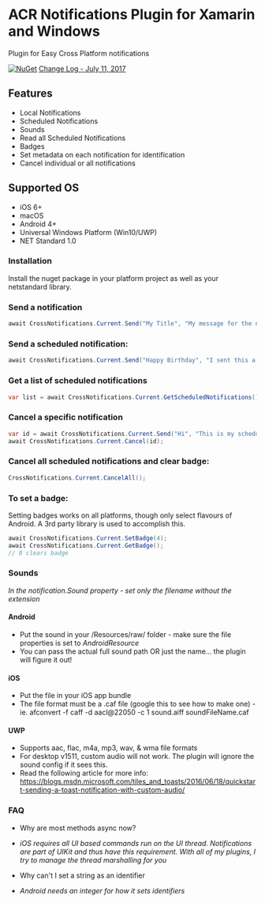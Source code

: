 # ACR Notifications Plugin for Xamarin and Windows

Plugin for Easy Cross Platform notifications

[![NuGet](https://img.shields.io/nuget/v/Acr.Notifications.svg?maxAge=2592000)](https://www.nuget.org/packages/Acr.Notifications/)
[Change Log - July 11, 2017](changelog.md)


## Features

* Local Notifications
* Scheduled Notifications
* Sounds
* Read all Scheduled Notifications
* Badges
* Set metadata on each notification for identification
* Cancel individual or all notifications


## Supported OS
* iOS 6+
* macOS
* Android 4+
* Universal Windows Platform (Win10/UWP)
* NET Standard 1.0

### Installation

Install the nuget package in your platform project as well as your netstandard library.


### Send a notification

```csharp
await CrossNotifications.Current.Send("My Title", "My message for the notification");
```

### Send a scheduled notification:

```csharp
await CrossNotifications.Current.Send("Happy Birthday", "I sent this a long time ago", when = TimeSpan.FromDays(50));
```

### Get a list of scheduled notifications

```csharp
var list = await CrossNotifications.Current.GetScheduledNotifications();
```

### Cancel a specific notification
```csharp
var id = await CrossNotifications.Current.Send("Hi", "This is my scheduled notification", when = TimeSpan.FromDays(1));
await CrossNotifications.Current.Cancel(id);
```

### Cancel all scheduled notifications and clear badge:

```csharp
CrossNotifications.Current.CancelAll();
```

### To set a badge:

Setting badges works on all platforms, though only select flavours of Android.  A 3rd party library is used to accomplish this.

```csharp
await CrossNotifications.Current.SetBadge(4);
await CrossNotifications.Current.GetBadge();
// 0 clears badge
```


### Sounds

_In the notification.Sound property - set only the filename without the extension_

#### Android
* Put the sound in your /Resources/raw/ folder - make sure the file properties is set to _AndroidResource_
* You can pass the actual full sound path OR just the name... the plugin will figure it out!

#### iOS
* Put the file in your iOS app bundle
* The file format must be a .caf file (google this to see how to make one) - ie. afconvert -f caff -d aacl@22050 -c 1 sound.aiff soundFileName.caf 

#### UWP
* Supports aac, flac, m4a, mp3, wav, & wma file formats
* For desktop v1511, custom audio will not work.  The plugin will ignore the sound config if it sees this.
* Read the following article for more info: https://blogs.msdn.microsoft.com/tiles_and_toasts/2016/06/18/quickstart-sending-a-toast-notification-with-custom-audio/


### FAQ
* Why are most methods async now?
* _iOS requires all UI based commands run on the UI thread.  Notifications are part of UIKit and thus have this requirement.  With all of my plugins, I try to manage the thread marshalling for you_

* Why can't I set a string as an identifier
* _Android needs an integer for how it sets identifiers_